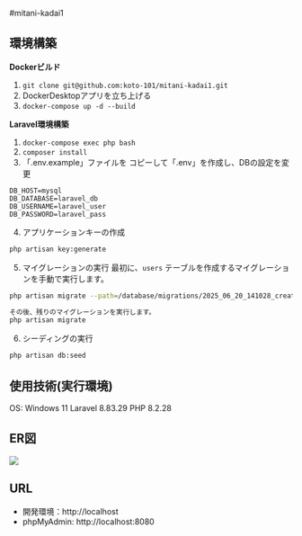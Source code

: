 #mitani-kadai1

## 環境構築
**Dockerビルド**
1. `git clone git@github.com:koto-101/mitani-kadai1.git`
2. DockerDesktopアプリを立ち上げる
3. `docker-compose up -d --build`

**Laravel環境構築**
1. `docker-compose exec php bash`
2. `composer install`
3. 「.env.example」ファイルを コピーして「.env」を作成し、DBの設定を変更
```text
DB_HOST=mysql
DB_DATABASE=laravel_db
DB_USERNAME=laravel_user
DB_PASSWORD=laravel_pass
```
4. アプリケーションキーの作成
``` bash
php artisan key:generate
```

5. マイグレーションの実行
最初に、`users` テーブルを作成するマイグレーションを手動で実行します。
``` bash
php artisan migrate --path=/database/migrations/2025_06_20_141028_create_users_table.php

その後、残りのマイグレーションを実行します。
php artisan migrate
```

6. シーディングの実行
``` bash
php artisan db:seed
```

## 使用技術(実行環境)
OS: Windows 11
Laravel 8.83.29 
PHP 8.2.28 


## ER図
![](../eindex.drawio.png)

## URL
- 開発環境：http://localhost
- phpMyAdmin: http://localhost:8080